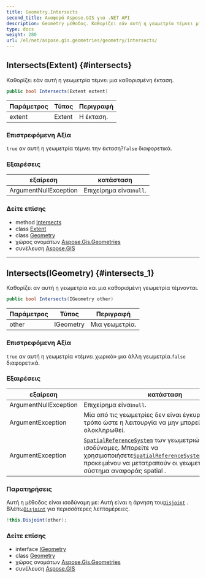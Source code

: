 ```yaml
---
title: Geometry.Intersects
second_title: Αναφορά Aspose.GIS για .NET API
description: Geometry μέθοδος. Καθορίζει εάν αυτή η γεωμετρία τέμνει μια καθορισμένη έκταση.
type: docs
weight: 280
url: /el/net/aspose.gis.geometries/geometry/intersects/
---
```

## Intersects(Extent) {#intersects}

Καθορίζει εάν αυτή η γεωμετρία τέμνει μια καθορισμένη έκταση.

```csharp
public bool Intersects(Extent extent)
```

| Παράμετρος | Τύπος | Περιγραφή |
| --- | --- | --- |
| extent | Extent | Η έκταση. |

### Επιστρεφόμενη Αξία

`true` αν αυτή η γεωμετρία τέμνει την έκταση?`false` διαφορετικά.

### Εξαιρέσεις

| εξαίρεση | κατάσταση |
| --- | --- |
| ArgumentNullException | Επιχείρημα είναι`null`. |

### Δείτε επίσης

* method [Intersects](../../../aspose.gis/extent/intersects/)
* class [Extent](../../../aspose.gis/extent/)
* class [Geometry](../)
* χώρος ονομάτων [Aspose.Gis.Geometries](../../geometry/)
* συνέλευση [Aspose.GIS](../../../)

---

## Intersects(IGeometry) {#intersects_1}

Καθορίζει αν αυτή η γεωμετρία και μια καθορισμένη γεωμετρία τέμνονται.

```csharp
public bool Intersects(IGeometry other)
```

| Παράμετρος | Τύπος | Περιγραφή |
| --- | --- | --- |
| other | IGeometry | Μια γεωμετρία. |

### Επιστρεφόμενη Αξία

`true` αν αυτή η γεωμετρία «τέμνει χωρικά» μια άλλη γεωμετρία.`false` διαφορετικά.

### Εξαιρέσεις

| εξαίρεση | κατάσταση |
| --- | --- |
| ArgumentNullException | Επιχείρημα είναι`null`. |
| ArgumentException | Μία από τις γεωμετρίες δεν είναι έγκυρη με τέτοιο τρόπο ώστε η λειτουργία να μην μπορεί να ολοκληρωθεί. |
| ArgumentException | [`SpatialReferenceSystem`](../../igeometry/spatialreferencesystem/) των γεωμετριών δεν είναι ισοδύναμες. Μπορείτε να χρησιμοποιήσετε[`SpatialReferenceSystemTransformation`](../../../aspose.gis.spatialreferencing/spatialreferencesystemtransformation/) προκειμένου να μετατραπούν οι γεωμετρίες στο ίδιο σύστημα αναφοράς spatial . |

### Παρατηρήσεις

Αυτή η μέθοδος είναι ισοδύναμη με: Αυτή είναι η άρνηση του[`Disjoint`](../../igeometry/disjoint/) . Βλέπω[`Disjoint`](../../igeometry/disjoint/) για περισσότερες λεπτομέρειες.

```csharp
!this.Disjoint(other);
```

### Δείτε επίσης

* interface [IGeometry](../../igeometry/)
* class [Geometry](../)
* χώρος ονομάτων [Aspose.Gis.Geometries](../../geometry/)
* συνέλευση [Aspose.GIS](../../../)


